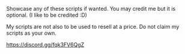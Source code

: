 Showcase any of these scripts if wanted. You may credit me but it is optional. (I like to be credited :D)

My scripts are not also to be used to resell at a price. Do not claim my scripts as your own.

https://discord.gg/fqk3FV6QgZ
